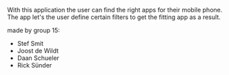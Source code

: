 With this application the user can find the right apps for their mobile phone.
The app let's the user define certain filters to get the fitting app as a result. 

made by group 15:
- Stef Smit
- Joost de Wildt
- Daan Schueler
- Rick Sünder

